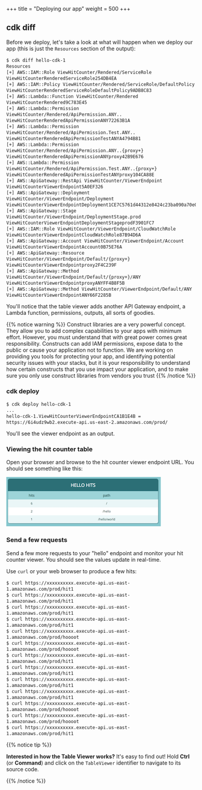 +++
title = "Deploying our app"
weight = 500
+++

## cdk diff

Before we deploy, let's take a look at what will happen when we deploy our app
(this is just the `Resources` section of the output):

```
$ cdk diff hello-cdk-1
Resources
[+] AWS::IAM::Role ViewHitCounter/Rendered/ServiceRole ViewHitCounterRenderedServiceRole254DB4EA 
[+] AWS::IAM::Policy ViewHitCounter/Rendered/ServiceRole/DefaultPolicy ViewHitCounterRenderedServiceRoleDefaultPolicy9ADB8C83 
[+] AWS::Lambda::Function ViewHitCounter/Rendered ViewHitCounterRendered9C783E45 
[+] AWS::Lambda::Permission ViewHitCounter/Rendered/ApiPermission.ANY.. ViewHitCounterRenderedApiPermissionANY72263B1A 
[+] AWS::Lambda::Permission ViewHitCounter/Rendered/ApiPermission.Test.ANY.. ViewHitCounterRenderedApiPermissionTestANYA4794B81 
[+] AWS::Lambda::Permission ViewHitCounter/Rendered/ApiPermission.ANY..{proxy+} ViewHitCounterRenderedApiPermissionANYproxy42B9E676 
[+] AWS::Lambda::Permission ViewHitCounter/Rendered/ApiPermission.Test.ANY..{proxy+} ViewHitCounterRenderedApiPermissionTestANYproxy104CA88E 
[+] AWS::ApiGateway::RestApi ViewHitCounter/ViewerEndpoint ViewHitCounterViewerEndpoint5A0EF326 
[+] AWS::ApiGateway::Deployment ViewHitCounter/ViewerEndpoint/Deployment ViewHitCounterViewerEndpointDeployment1CE7C5761d44312e8424c23ba090a70e0962c36f 
[+] AWS::ApiGateway::Stage ViewHitCounter/ViewerEndpoint/DeploymentStage.prod ViewHitCounterViewerEndpointDeploymentStageprodF3901FC7 
[+] AWS::IAM::Role ViewHitCounter/ViewerEndpoint/CloudWatchRole ViewHitCounterViewerEndpointCloudWatchRole87B94D6A 
[+] AWS::ApiGateway::Account ViewHitCounter/ViewerEndpoint/Account ViewHitCounterViewerEndpointAccount0B75E76A 
[+] AWS::ApiGateway::Resource ViewHitCounter/ViewerEndpoint/Default/{proxy+} ViewHitCounterViewerEndpointproxy2F4C239F 
[+] AWS::ApiGateway::Method ViewHitCounter/ViewerEndpoint/Default/{proxy+}/ANY ViewHitCounterViewerEndpointproxyANYFF4B8F5B 
[+] AWS::ApiGateway::Method ViewHitCounter/ViewerEndpoint/Default/ANY ViewHitCounterViewerEndpointANY66F2285B 
```

You'll notice that the table viewer adds another API Gateway endpoint, a Lambda
function, permissions, outputs, all sorts of goodies.

{{% notice warning %}} Construct libraries are a very powerful concept. They
allow you to add complex capabilities to your apps with minimum effort. However,
you must understand that with great power comes great responsibility. Constructs
can add IAM permissions, expose data to the public or cause your application not
to function. We are working on providing you tools for protecting your app, and
identifying potential security issues with your stacks, but it is your
responsibility to understand how certain constructs that you use impact your
application, and to make sure you only use construct libraries from vendors you
trust  {{% /notice %}}

### cdk deploy

```
$ cdk deploy hello-cdk-1
...
hello-cdk-1.ViewHitCounterViewerEndpointCA1B1E4B = https://6i4udz9wb2.execute-api.us-east-2.amazonaws.com/prod/
```

You'll see the viewer endpoint as an output.

### Viewing the hit counter table

Open your browser and browse to the hit counter viewer endpoint URL. You should
see something like this:

![](./viewer1.png)

### Send a few requests

Send a few more requests to your "hello" endpoint and monitor your hit counter
viewer. You should see the values update in real-time.

Use `curl` or your web browser to produce a few hits:

```
$ curl https://xxxxxxxxxx.execute-api.us-east-1.amazonaws.com/prod/hit1
$ curl https://xxxxxxxxxx.execute-api.us-east-1.amazonaws.com/prod/hit1
$ curl https://xxxxxxxxxx.execute-api.us-east-1.amazonaws.com/prod/hit1
$ curl https://xxxxxxxxxx.execute-api.us-east-1.amazonaws.com/prod/hit1
$ curl https://xxxxxxxxxx.execute-api.us-east-1.amazonaws.com/prod/hoooot
$ curl https://xxxxxxxxxx.execute-api.us-east-1.amazonaws.com/prod/hoooot
$ curl https://xxxxxxxxxx.execute-api.us-east-1.amazonaws.com/prod/hit1
$ curl https://xxxxxxxxxx.execute-api.us-east-1.amazonaws.com/prod/hit1
$ curl https://xxxxxxxxxx.execute-api.us-east-1.amazonaws.com/prod/hit1
$ curl https://xxxxxxxxxx.execute-api.us-east-1.amazonaws.com/prod/hit1
$ curl https://xxxxxxxxxx.execute-api.us-east-1.amazonaws.com/prod/hoooot
$ curl https://xxxxxxxxxx.execute-api.us-east-1.amazonaws.com/prod/hoooot
$ curl https://xxxxxxxxxx.execute-api.us-east-1.amazonaws.com/prod/hit1
```

{{% notice tip %}}

**Interested in how the Table Viewer works?** It's easy to find out!
Hold **Ctrl** (or **Command**) and click on the `TableViewer`
identifier to navigate to its source code.

{{% /notice %}}
